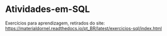 # Atividades-em-SQL
Exercícios para aprendizagem, retirados do site: https://materialdornel.readthedocs.io/pt_BR/latest/exercicios-sql/index.html
